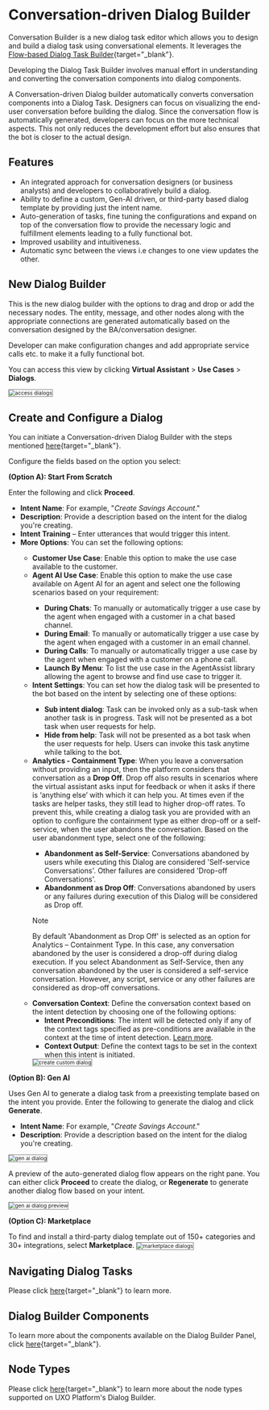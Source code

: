 # Conversation-driven Dialog Builder

Conversation Builder is a new dialog task editor which allows you to design and build a dialog task using conversational elements. It leverages the [Flow-based Dialog Task Builder](/docs/xo/automation/use-cases/dialogs/dialog-tasks-overview/){target="_blank"}.

Developing the Dialog Task Builder involves manual effort in understanding and converting the conversation components into dialog components.

A Conversation-driven Dialog builder automatically converts conversation components into a Dialog Task. Designers can focus on visualizing the end-user conversation before building the dialog. Since the conversation flow is automatically generated, developers can focus on the more technical aspects. This not only reduces the development effort but also ensures that the bot is closer to the actual design.

## Features

* An integrated approach for conversation designers (or business analysts) and developers to collaboratively build a dialog.
* Ability to define a custom, Gen-AI driven, or third-party based dialog template by providing just the intent name.
* Auto-generation of tasks, fine tuning the configurations and expand on top of the conversation flow to provide the necessary logic and fulfillment elements leading to a fully functional bot.
* Improved usability and intuitiveness.
* Automatic sync between the views i.e changes to one view updates the other.

## New Dialog Builder

This is the new dialog builder with the options to drag and drop or add the necessary nodes. The entity, message, and other nodes along with the appropriate connections are generated automatically based on the conversation designed by the BA/conversation designer.

Developer can make configuration changes and add appropriate service calls etc. to make it a fully functional bot.

You can access this view by clicking **Virtual Assistant** > **Use Cases** > **Dialogs**.

<img src="../images/access-dialogs.png" alt="access dialogs" title="access dialogs" style="border: 1px solid gray; zoom:75%;">

## Create and Configure a Dialog

You can initiate a Conversation-driven Dialog Builder with the steps mentioned [here](/docs/xo/automation/use-cases/dialogs/using-the-dialog-builder-tool/#create-a-dialog-task){target="_blank"}.

Configure the fields based on the option you select:

**(Option A): Start From Scratch**
    
  Enter the following and click **Proceed**.
<ul><li><b>Intent Name</b>: For example, "<i>Create Savings Account</i>."</li>
<li><b>Description</b>: Provide a description based on the intent for the dialog you're creating.</li>
<li><b>Intent Training</b> – Enter utterances that would trigger this intent.</li>
<li><b>More Options</b>: You can set the following options:</li>
     <ul><li><b>Customer Use Case</b>: Enable this option to make the use case available to the customer.</li>
     <li><b>Agent AI Use Case</b>: Enable this option to make the use case available on Agent AI for an agent and select one the following scenarios based on your requirement:</li>
       <ul><li><b>During Chats</b>: To manually or automatically trigger a use case by the agent when engaged with a customer in a chat based channel.</li>
       <li><b>During Email</b>: To manually or automatically trigger a use case by the agent when engaged with a customer in an email channel.</li>
       <li><b>During Calls</b>: To manually or automatically trigger a use case by the agent when engaged with a customer on a phone call.</li>
       <li><b>Launch By Menu</b>: To list the use case in the AgentAssist library allowing the agent to browse and find use case to trigger it.</li></ul>
     <li><b>Intent Settings</b>: You can set how the dialog task will be presented to the bot based on the intent by selecting one of these options:</li>
       <ul><li><b>Sub intent dialog</b>: Task can be invoked only as a sub-task when another task is in progress. Task will not be presented as a bot task when user requests for help.</li>
      <li><b>Hide from help</b>: Task will not be presented as a bot task when the user requests for help. Users can invoke this task anytime while talking to the bot.</li></ul>
      <li><b>Analytics - Containment Type</b>: When you leave a conversation without providing an input, then the platform considers that conversation as a <b>Drop Off</b>. Drop off also results in scenarios where the virtual assistant asks input for feedback or when it asks if there is  ‘anything else’ with which it can help you. At times even if the tasks are helper tasks, they still lead to higher drop-off rates. To prevent this, while creating a dialog task you are provided with an option to configure the containment type as either drop-off or a self-service, when the user abandons the conversation. Based on the user abandonment type, select one of the following:</li>
    <ul><li><b>Abandonment as Self-Service</b>: Conversations abandoned by users while executing this Dialog are considered 'Self-service Conversations'. Other failures are considered 'Drop-off Conversations'.</li>
    <li><b>Abandonment as Drop Off</b>: Conversations abandoned by users or any failures during execution of this Dialog will be considered as Drop off.</li></ul>

<div class="admonition note">
<p class="admonition-title">Note</p>
<p>By default  'Abandonment as Drop Off' is selected as an option for Analytics – Containment Type. In this case, any conversation abandoned by the user is considered a drop-off during dialog execution.
If you select Abandonment as Self-Service, then any conversation abandoned by the user is considered a self-service conversation.  However, any script, service or any other failures are considered as drop-off conversations.</p></div>

<li><b>Conversation Context</b>: Define the conversation context based on the intent detection by choosing one of the following options:
<ul><li><b>Intent Preconditions</b>: The intent will be detected only if any of the context tags specified as pre-conditions are available in the context at the time of intent detection. <a href="https://docsinternal-kore.github.io/docs/xo/automation/intelligence/context-management/#intent-preconditions" target="_blank">Learn more</a>.</li>
<li><b>Context Output</b>: Define the context tags to be set in the context when this intent is initiated.</li></ul>
<img src="../images/create-custom-dialog.png" alt="create custom dialog" title="create custom dialog" style="border: 1px solid gray; zoom:75%;">
</ul></ul>

**(Option B): Gen AI**

Uses Gen AI to generate a dialog task from a preexisting template based on the intent you provide. Enter the following to generate the dialog and click **Generate**.

<ul><li><b>Intent Name</b>: For example, "<i>Create Savings Account</i>."
<li><b>Description</b>: Provide a description based on the intent for the dialog you're creating.</li></ul>
    
<img src="../images/gen-ai-based-dialog.png" alt="gen ai dialog" title="gen ai dialog" style="border: 1px solid gray; zoom:75%;">

A preview of the auto-generated dialog flow appears on the right pane. You can either click **Proceed** to create the dialog, or **Regenerate** to generate another dialog flow based on your intent.

<img src="../images/preview-gen-a-dalog.png" alt="gen ai dialog preview" title="gen ai dialog preview" style="border: 1px solid gray; zoom:75%;">

**(Option C): Marketplace**

To find and install a third-party dialog template out of 150+ categories and 30+ integrations, select **Marketplace**.
<img src="../images/market-place-dialogs.png" alt="marketplace dialogs" title="marketplace dialogs" style="border: 1px solid gray; zoom:75%;">

## Navigating Dialog Tasks

Please click [here](/docs/xo/automation/use-cases/dialogs/navigating-dialog-tasks/){target="_blank"} to learn more.

## Dialog Builder Components

To learn more about the components available on the Dialog Builder Panel, click [here](/docs/xo/automation/use-cases/dialogs/using-the-dialog-builder-tool/#dialog-task-builder-overview){target="_blank"}.

## Node Types

Please click [here](/docs/xo/automation/use-cases/dialogs/node-types/nodes-transitions/#node-types){target="_blank"} to learn more about the node types supported on UXO Platform's Dialog Builder.